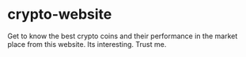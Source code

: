 # crypto-website
Get to know the best crypto coins and their performance in the market place from this website. Its interesting. Trust me.
